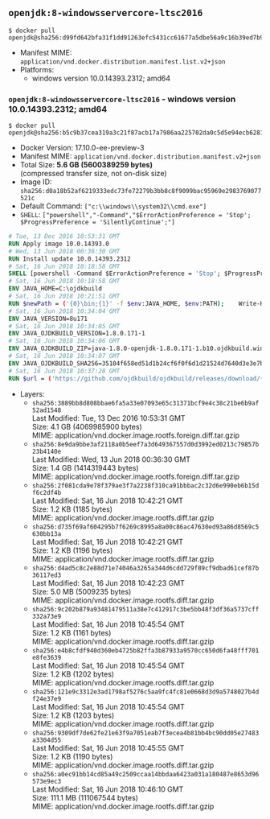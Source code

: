 ## `openjdk:8-windowsservercore-ltsc2016`

```console
$ docker pull openjdk@sha256:d99fd642bfa31f1dd91263efc5431cc61677a5dbe56a9c16b39ed7b9cda79fc7
```

-	Manifest MIME: `application/vnd.docker.distribution.manifest.list.v2+json`
-	Platforms:
	-	windows version 10.0.14393.2312; amd64

### `openjdk:8-windowsservercore-ltsc2016` - windows version 10.0.14393.2312; amd64

```console
$ docker pull openjdk@sha256:b5c9b37cea319a3c21f87acb17a7986aa225702da0c5d5e94ecb62812caff326
```

-	Docker Version: 17.10.0-ee-preview-3
-	Manifest MIME: `application/vnd.docker.distribution.manifest.v2+json`
-	Total Size: **5.6 GB (5600389259 bytes)**  
	(compressed transfer size, not on-disk size)
-	Image ID: `sha256:d0a18b52af6219333edc73fe72279b3bb8c8f9099bac95969e2983769077521c`
-	Default Command: `["c:\\windows\\system32\\cmd.exe"]`
-	`SHELL`: `["powershell","-Command","$ErrorActionPreference = 'Stop'; $ProgressPreference = 'SilentlyContinue';"]`

```dockerfile
# Tue, 13 Dec 2016 10:53:31 GMT
RUN Apply image 10.0.14393.0
# Wed, 13 Jun 2018 00:36:30 GMT
RUN Install update 10.0.14393.2312
# Sat, 16 Jun 2018 10:18:58 GMT
SHELL [powershell -Command $ErrorActionPreference = 'Stop'; $ProgressPreference = 'SilentlyContinue';]
# Sat, 16 Jun 2018 10:18:58 GMT
ENV JAVA_HOME=C:\ojdkbuild
# Sat, 16 Jun 2018 10:21:51 GMT
RUN $newPath = ('{0}\bin;{1}' -f $env:JAVA_HOME, $env:PATH); 	Write-Host ('Updating PATH: {0}' -f $newPath); 	setx /M PATH $newPath;
# Sat, 16 Jun 2018 10:34:04 GMT
ENV JAVA_VERSION=8u171
# Sat, 16 Jun 2018 10:34:05 GMT
ENV JAVA_OJDKBUILD_VERSION=1.8.0.171-1
# Sat, 16 Jun 2018 10:34:06 GMT
ENV JAVA_OJDKBUILD_ZIP=java-1.8.0-openjdk-1.8.0.171-1.b10.ojdkbuild.windows.x86_64.zip
# Sat, 16 Jun 2018 10:34:07 GMT
ENV JAVA_OJDKBUILD_SHA256=35104f658ed51d1b24cf6f0f6d1d21524d7640d3e3e7b64d8d7ac86cbfbc2ab9
# Sat, 16 Jun 2018 10:37:28 GMT
RUN $url = ('https://github.com/ojdkbuild/ojdkbuild/releases/download/{0}/{1}' -f $env:JAVA_OJDKBUILD_VERSION, $env:JAVA_OJDKBUILD_ZIP); 	Write-Host ('Downloading {0} ...' -f $url); 	[Net.ServicePointManager]::SecurityProtocol = [Net.SecurityProtocolType]::Tls12; 	Invoke-WebRequest -Uri $url -OutFile 'ojdkbuild.zip'; 	Write-Host ('Verifying sha256 ({0}) ...' -f $env:JAVA_OJDKBUILD_SHA256); 	if ((Get-FileHash ojdkbuild.zip -Algorithm sha256).Hash -ne $env:JAVA_OJDKBUILD_SHA256) { 		Write-Host 'FAILED!'; 		exit 1; 	}; 		Write-Host 'Expanding ...'; 	Expand-Archive ojdkbuild.zip -DestinationPath C:\; 		Write-Host 'Renaming ...'; 	Move-Item 		-Path ('C:\{0}' -f ($env:JAVA_OJDKBUILD_ZIP -Replace '.zip$', '')) 		-Destination $env:JAVA_HOME 	; 		Write-Host 'Verifying install ...'; 	Write-Host '  java -version'; java -version; 	Write-Host '  javac -version'; javac -version; 		Write-Host 'Removing ...'; 	Remove-Item ojdkbuild.zip -Force; 		Write-Host 'Complete.';
```

-	Layers:
	-	`sha256:3889bb8d808bbae6fa5a33e07093e65c31371bcf9e4c38c21be6b9af52ad1548`  
		Last Modified: Tue, 13 Dec 2016 10:53:31 GMT  
		Size: 4.1 GB (4069985900 bytes)  
		MIME: application/vnd.docker.image.rootfs.foreign.diff.tar.gzip
	-	`sha256:8e9da9bbe3af2118a0b5eef7a3d649367557d0d3992ed0213c79857b23b4140e`  
		Last Modified: Wed, 13 Jun 2018 00:36:30 GMT  
		Size: 1.4 GB (1414319443 bytes)  
		MIME: application/vnd.docker.image.rootfs.foreign.diff.tar.gzip
	-	`sha256:2f081cda9e78f379ae3f7a2238f310ca91bbbac2c32d6e990eb6b15df6c2df4b`  
		Last Modified: Sat, 16 Jun 2018 10:42:21 GMT  
		Size: 1.2 KB (1185 bytes)  
		MIME: application/vnd.docker.image.rootfs.diff.tar.gzip
	-	`sha256:d735f69af604295b7f6269c8995a8a00c86ac47630ed93a86d8569c5630bb13a`  
		Last Modified: Sat, 16 Jun 2018 10:42:21 GMT  
		Size: 1.2 KB (1196 bytes)  
		MIME: application/vnd.docker.image.rootfs.diff.tar.gzip
	-	`sha256:d4ad5c8c2e88d71e74046a3265a344d6cdd729f89cf9dbad61cef87b36117ed3`  
		Last Modified: Sat, 16 Jun 2018 10:42:23 GMT  
		Size: 5.0 MB (5009235 bytes)  
		MIME: application/vnd.docker.image.rootfs.diff.tar.gzip
	-	`sha256:9c202b879a93481479511a38e7c412917c3be5bb48f3df36a5737cff332a73e9`  
		Last Modified: Sat, 16 Jun 2018 10:45:54 GMT  
		Size: 1.2 KB (1161 bytes)  
		MIME: application/vnd.docker.image.rootfs.diff.tar.gzip
	-	`sha256:e4b8cfdf940d360eb4725b82ffa3b87933a9570cc650d6fa48fff701e8fe3639`  
		Last Modified: Sat, 16 Jun 2018 10:45:54 GMT  
		Size: 1.2 KB (1202 bytes)  
		MIME: application/vnd.docker.image.rootfs.diff.tar.gzip
	-	`sha256:121e9c3312e3ad1798af5276c5aa9fc4fc81e0668d3d9a5748027b4df24e37e9`  
		Last Modified: Sat, 16 Jun 2018 10:45:54 GMT  
		Size: 1.2 KB (1203 bytes)  
		MIME: application/vnd.docker.image.rootfs.diff.tar.gzip
	-	`sha256:9309df7de62fe21e63f9a7051eab7f3ecea4b81bb4bc90dd05e27483a3304d55`  
		Last Modified: Sat, 16 Jun 2018 10:45:55 GMT  
		Size: 1.2 KB (1190 bytes)  
		MIME: application/vnd.docker.image.rootfs.diff.tar.gzip
	-	`sha256:a0ec91bb14cd85a49c2509ccaa14bbdaa6423a031a180487e8653d96573e9ec3`  
		Last Modified: Sat, 16 Jun 2018 10:46:10 GMT  
		Size: 111.1 MB (111067544 bytes)  
		MIME: application/vnd.docker.image.rootfs.diff.tar.gzip
